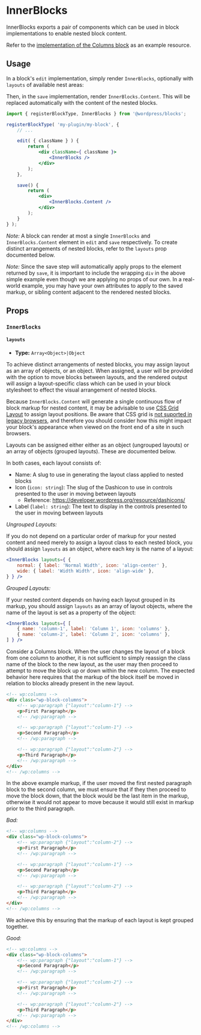 InnerBlocks
===========

InnerBlocks exports a pair of components which can be used in block implementations to enable nested block content.

Refer to the [implementation of the Columns block](https://github.com/WordPress/gutenberg/tree/master/blocks/library/columns) as an example resource.

## Usage

In a block's `edit` implementation, simply render `InnerBlocks`, optionally with `layouts` of available nest areas:

Then, in the `save` implementation, render `InnerBlocks.Content`. This will be replaced automatically with the content of the nested blocks.

```jsx
import { registerBlockType, InnerBlocks } from '@wordpress/blocks';

registerBlockType( 'my-plugin/my-block', {
	// ...

	edit( { className } ) {
		return (
			<div className={ className }>
				<InnerBlocks />
			</div>
		);
	},

	save() {
		return (
			<div>
				<InnerBlocks.Content />
			</div>
		);
	}
} );
```

_Note:_ A block can render at most a single `InnerBlocks` and `InnerBlocks.Content` element in `edit` and `save` respectively. To create distinct arrangements of nested blocks, refer to the `layouts` prop documented below.

_Note:_ Since the save step will automatically apply props to the element returned by `save`, it is important to include the wrapping `div` in the above simple example even though we are applying no props of our own. In a real-world example, you may have your own attributes to apply to the saved markup, or sibling content adjacent to the rendered nested blocks.

## Props

### `InnerBlocks`

#### `layouts`

* **Type:** `Array<Object>|Object`

To achieve distinct arrangements of nested blocks, you may assign layout as an array of objects, or an object. When assigned, a user will be provided with the option to move blocks between layouts, and the rendered output will assign a layout-specific class which can be used in your block stylesheet to effect the visual arrangement of nested blocks.

Because `InnerBlocks.Content` will generate a single continuous flow of block markup for nested content, it may be advisable to use [CSS Grid Layout](https://developer.mozilla.org/en-US/docs/Web/CSS/CSS_Grid_Layout) to assign layout positions. Be aware that CSS grid is [not suported in legacy browsers](https://caniuse.com/#feat=css-grid), and therefore you should consider how this might impact your block's appearance when viewed on the front end of a site in such browsers.

Layouts can be assigned either either as an object (ungrouped layouts) or an array of objects (grouped layouts). These are documented below.

In both cases, each layout consists of:

- Name: A slug to use in generating the layout class applied to nested blocks
- Icon (`icon: string`): The slug of the Dashicon to use in controls presented to the user in moving between layouts
   - Reference: https://developer.wordpress.org/resource/dashicons/
- Label (`label: string`): The text to display in the controls presented to the user in moving between layouts

_Ungrouped Layouts:_

If you do not depend on a particular order of markup for your nested content and need merely to assign a layout class to each nested block, you should assign `layouts` as an object, where each key is the name of a layout:

```jsx
<InnerBlocks layouts={ {
	normal: { label: 'Normal Width', icon: 'align-center' },
	wide: { label: 'Width Width', icon: 'align-wide' },
} } />
```

_Grouped Layouts:_

If your nested content depends on having each layout grouped in its markup, you should assign `layouts` as an array of layout objects, where the name of the layout is set as a property of the object:

```jsx
<InnerBlocks layouts={ [
	{ name: 'column-1', label: 'Column 1', icon: 'columns' },
	{ name: 'column-2', label: 'Column 2', icon: 'columns' },
] } />
```

Consider a Columns block. When the user changes the layout of a block from one column to another, it is not sufficient to simply reassign the class name of the block to the new layout, as the user may then proceed to attempt to move the block up or down within the new column. The expected behavior here requires that the markup of the block itself be moved in relation to blocks already present in the new layout.

```html
<!-- wp:columns -->
<div class="wp-block-columns">
	<!-- wp:paragraph {"layout":"column-1"} -->
	<p>First Paragraph</p>
	<!-- /wp:paragraph -->

	<!-- wp:paragraph {"layout":"column-1"} -->
	<p>Second Paragraph</p>
	<!-- /wp:paragraph -->

	<!-- wp:paragraph {"layout":"column-2"} -->
	<p>Third Paragraph</p>
	<!-- /wp:paragraph -->
</div>
<!-- /wp:columns -->
```

In the above example markup, if the user moved the first nested paragraph block to the second column, we must ensure that if they then proceed to move the block down, that the block would be the last item in the markup, otherwise it would not appear to move because it would still exist in markup prior to the third paragraph.

_Bad:_

```html
<!-- wp:columns -->
<div class="wp-block-columns">
	<!-- wp:paragraph {"layout":"column-2"} -->
	<p>First Paragraph</p>
	<!-- /wp:paragraph -->

	<!-- wp:paragraph {"layout":"column-1"} -->
	<p>Second Paragraph</p>
	<!-- /wp:paragraph -->

	<!-- wp:paragraph {"layout":"column-2"} -->
	<p>Third Paragraph</p>
	<!-- /wp:paragraph -->
</div>
<!-- /wp:columns -->
```

We achieve this by ensuring that the markup of each layout is kept grouped together.

_Good:_

```html
<!-- wp:columns -->
<div class="wp-block-columns">
	<!-- wp:paragraph {"layout":"column-1"} -->
	<p>Second Paragraph</p>
	<!-- /wp:paragraph -->

	<!-- wp:paragraph {"layout":"column-2"} -->
	<p>First Paragraph</p>
	<!-- /wp:paragraph -->

	<!-- wp:paragraph {"layout":"column-2"} -->
	<p>Third Paragraph</p>
	<!-- /wp:paragraph -->
</div>
<!-- /wp:columns -->
```
